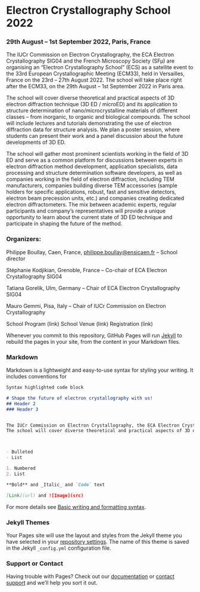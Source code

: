 # Electron Crystallography School 2022
### 29th August – 1st September 2022, Paris, France

The IUCr Commission on Electron Crystallography, the ECA Electron Crystallography SIG04 and the French Microscopy Society (SFµ) are organising an “Electron Crystallography School” (ECS) as a satellite event to the 33rd European Crystallographic Meeting (ECM33), held in Versailles, France on the 23rd – 27th August 2022. The school will take place right after the ECM33, on the 29th August – 1st September 2022 in Paris area. 

The school will cover diverse theoretical and practical aspects of 3D electron diffraction technique (3D ED / microED) and its application to structure determination of nano/microcrystalline materials of different classes – from inorganic, to organic and biological compounds. The school will include lectures and tutorials demonstrating the use of electron diffraction data for structure analysis. We plan a poster session, where students can present their work and a panel discussion about the future developments of 3D ED. 

The school will gather most prominent scientists working in the field of 3D ED and serve as a common platform for discussions between experts in electron diffraction method development, application specialists, data processing and structure determination software developers, as well as companies working in the field of electron diffraction, including TEM manufacturers, companies building diverse TEM accessories (sample holders for specific applications, robust, fast and sensitive detectors, electron beam precession units, etc.) and companies creating dedicated electron diffractometers. The mix between academic experts, regular participants and company’s representatives will provide a unique opportunity to learn about the current state of 3D ED technique and participate in shaping the future of the method. 

### Organizers:
Philippe Boullay, Caen, France, philippe.boullay@ensicaen.fr  – School director

Stéphanie Kodjikian, Grenoble, France – Co-chair of ECA Electron Crystallography SIG04

Tatiana Gorelik, Ulm, Germany – Chair of ECA Electron Crystallography SIG04

Mauro Gemmi, Pisa, Italy – Chair of IUCr Commission on Electron Crystallography

School Program (link)
School Venue (link)
Registration (link)

Whenever you commit to this repository, GitHub Pages will run [Jekyll](https://jekyllrb.com/) to rebuild the pages in your site, from the content in your Markdown files.

### Markdown

Markdown is a lightweight and easy-to-use syntax for styling your writing. It includes conventions for

```markdown
Syntax highlighted code block

# Shape the future of electron crystallography with us!
## Header 2
### Header 3


The IUCr Commission on Electron Crystallography, the ECA Electron Crystallography SIG04 and the French Microscopy Society (SFµ) are organising an “Electron Crystallography School” (ECS) as a satellite event to the 33rd European Crystallographic Meeting (ECM), held in Versailles, France on the 23rd – 27th August 2022. The school will take place right after the ECM, on the 29th August – 1st September 2022 in Paris area. 
The school will cover diverse theoretical and practical aspects of 3D electron diffraction technique (3D ED / microED) and its application to structure determination of nano/microcrystalline materials of different classes – from inorganic, to organic and biological compounds. The school will include lectures and tutorials demonstrating the use of electron diffraction data for structure analysis. We plan a poster session, where students can present their work and a panel discussion about the future developments of 3D ED. 



- Bulleted
- List

1. Numbered
2. List

**Bold** and _Italic_ and `Code` text

[Link](url) and ![Image](src)
```

For more details see [Basic writing and formatting syntax](https://docs.github.com/en/github/writing-on-github/getting-started-with-writing-and-formatting-on-github/basic-writing-and-formatting-syntax).

### Jekyll Themes

Your Pages site will use the layout and styles from the Jekyll theme you have selected in your [repository settings](https://github.com/tatigorelik/ECS2022/settings/pages). The name of this theme is saved in the Jekyll `_config.yml` configuration file.

### Support or Contact

Having trouble with Pages? Check out our [documentation](https://docs.github.com/categories/github-pages-basics/) or [contact support](https://support.github.com/contact) and we’ll help you sort it out.

